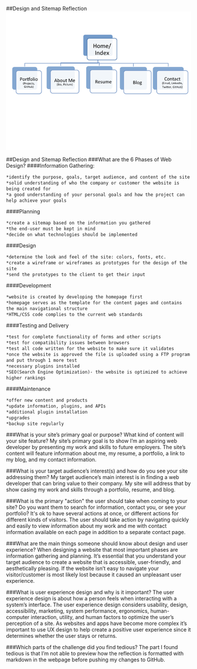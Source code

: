 ##Design and Sitemap Reflection
![Sitemap](imgs/site-map.png)

##Design and Sitemap Reflection
###What are the 6 Phases of Web Design?
####Information Gathering:
```
*identify the purpose, goals, target audience, and content of the site
*solid understanding of who the company or customer the website is being created for
*a good understanding of your personal goals and how the project can help achieve your goals
```

####Planning
```
*create a sitemap based on the information you gathered
*the end-user must be kept in mind
*decide on what technologies should be implemented
```

####Design
```
*determine the look and feel of the site: colors, fonts, etc.
*create a wireframe or wireframes as prototypes for the design of the site
*send the prototypes to the client to get their input
```

####Development
```
*website is created by developing the homepage first
*homepage serves as the template for the content pages and contains the main navigational structure
*HTML/CSS code complies to the current web standards
```

####Testing and Delivery
```
*test for complete functionality of forms and other scripts
*test for compatibility issues between browsers
*test all code written for the website to make sure it validates
*once the website is approved the file is uploaded using a FTP program and put through 1 more test
*necessary plugins installed
*SEO(Search Engine Optimization)- the website is optimized to achieve higher rankings
```

####Maintenance
```
*offer new content and products
*update information, plugins, and APIs
*additional plugin installation
*upgrades
*backup site regularly
```

###What is your site’s primary goal or purpose? What kind of content will your site feature?
My site’s primary goal is to show I’m an aspiring web developer by presenting my work and skills to future employers.  The site’s content will feature information about me, my resume, a portfolio, a link to my blog, and my contact information.

###What is your target audience’s interest(s) and how do you see your site addressing them?
My target audience’s main interest is in finding a web developer that can bring value to their company.  My site will address that by show casing my work and skills through a portfolio, resume, and blog.

###What is the primary "action" the user should take when coming to your site? Do you want them to search for information, contact you, or see your portfolio? It's ok to have several actions at once, or different actions for different kinds of visitors.
The user should take action by navigating quickly and easily to view information about my work and me with contact information available on each page in addition to a separate contact page.

###What are the main things someone should know about design and user experience?
When designing a website that most important phases are information gathering and planning.  It’s essential that you understand your target audience to create a website that is accessible, user-friendly, and aesthetically pleasing. If the website isn’t easy to navigate your visitor/customer is most likely lost because it caused an unpleasant user experience.

###What is user experience design and why is it important?
The user experience design is about how a person feels when interacting with a system’s interface.   The user experience design considers usability, design, accessibility, marketing, system performance, ergonomics, human-computer interaction, utility, and human factors to optimize the user’s perception of a site.   As websites and apps have become more complex it’s important to use UX design to help create a positive user experience since it determines whether the user stays or returns.

###Which parts of the challenge did you find tedious?
The part I found tedious is that I’m not able to preview how the reflection is formatted with markdown in the webpage before pushing my changes to GitHub.


